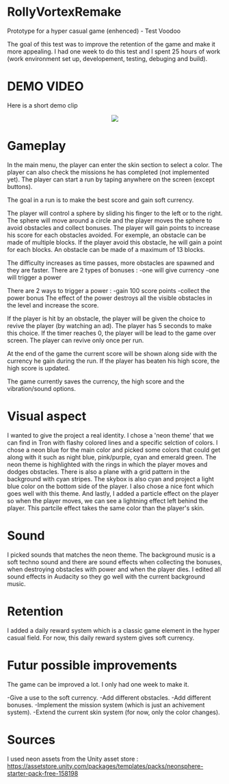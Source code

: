 # RollyVortexRemake
 Prototype for a hyper casual game (enhenced) - Test Voodoo

The goal of this test was to improve the retention of the game and make it more appealing.
I had one week to do this test and I spent 25 hours of work (work environment set up, developement, testing, debuging and build).

# DEMO VIDEO
Here is a short demo clip
<p align="center">
  <img src="Assets/Video/RVR.gif">
</p>

# Gameplay
In the main menu, the player can enter the skin section to select a color.
The player can also check the missions he has completed (not implemented yet).
The player can start a run by taping anywhere on the screen (except buttons).

The goal in a run is to make the best score and gain soft currency.

The player will control a sphere by sliding his finger to the left or to the right.
The sphere will move around a circle and the player moves the sphere to avoid obstacles and collect bonuses.
The player will gain points to increase his score for each obstacles avoided.
For exemple, an obstacle can be made of multiple blocks. If the player avoid this obstacle, he will gain a point for each blocks.
An obstacle can be made of a maximum of 13 blocks.

The difficulty increases as time passes, more obstacles are spawned and they are faster.
There are 2 types of bonuses :
-one will give currency
-one will trigger a power

There are 2 ways to trigger a power :
-gain 100 score points
-collect the power bonus
The effect of the power destroys all the visible obstacles in the level and increase the score.

If the player is hit by an obstacle, the player will be given the choice to revive the player (by watching an ad). The player has 5 seconds to make this choice.
If the timer reaches 0, the player will be lead to the game over screen. The player can revive only once per run.

At the end of the game the current score will be shown along side with the currency he gain during the run.
If the player has beaten his high score, the high score is updated.

The game currently saves the currency, the high score and the vibration/sound options.

# Visual aspect

I wanted to give the project a real identity. I chose a 'neon theme' that we can find in Tron with flashy colored lines and a specific selction of colors.
I chose a neon blue for the main color and picked some colors that could get along with it such as night blue, pink/purple, cyan and emerald green.
The neon theme is highlighted with the rings in which the player moves and dodges obstacles. There is also a plane with a grid pattern in the background with cyan stripes.
The skybox is also cyan and project a light blue color on the bottom side of the player.
I also chose a nice font which goes well with this theme.
And lastly, I added a particle effect on the player so when the player moves, we can see a lightning effect left behind the player. This partcile effect takes the same color than the player's skin.

# Sound
I picked sounds that matches the neon theme. The background music is a soft techno sound and there are sound effects when collecting the bonuses, when destroying obstacles with power and when the player dies.
I edited all sound effects in Audacity so they go well with the current background music.

# Retention
I added a daily reward system which is a classic game element in the hyper casual field.
For now, this daily reward system gives soft currency.

# Futur possible improvements
The game can be improved a lot. I only had one week to make it.

-Give a use to the soft currency.
-Add different obstacles.
-Add different bonuses.
-Implement the mission system (which is just an achivement system).
-Extend the current skin system (for now, only the color changes).

# Sources
I used neon assets from the Unity asset store :
https://assetstore.unity.com/packages/templates/packs/neonsphere-starter-pack-free-158198
